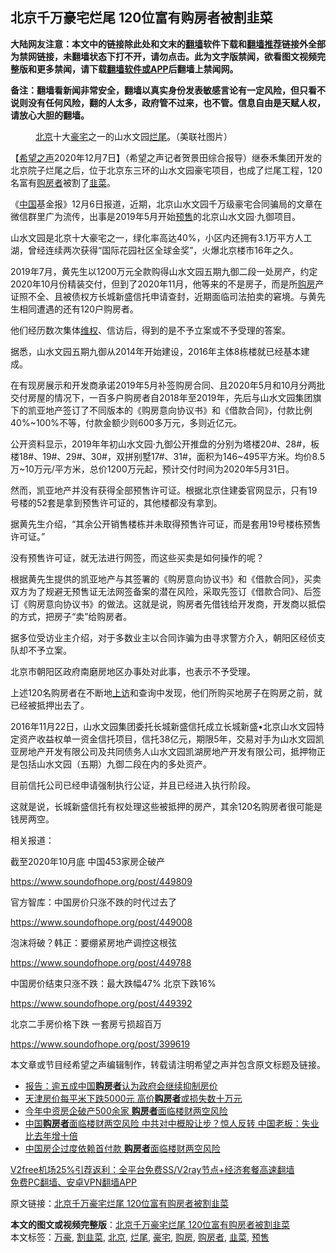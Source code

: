  <h2>北京千万豪宅烂尾 120位富有购房者被割韭菜</h2> <p class="notice"><b>大陆网友注意：本文中的链接除此处和文末的<a href="https://github.com/bannedbook/fanqiang" >翻墙</a>软件下载和<a href="https://github.com/killgcd/justmysocks/blob/master/README.md">翻墙推荐</a>链接外全部为禁网链接，未翻墙状态下打不开，请勿点击。此为文字版禁闻，欲看图文视频完整版和更多禁闻，请下载<a href="https://github.com/bannedbook/fanqiang">翻墙软件或APP</a>后翻墙上禁闻网。</p><p>备注：翻墙看新闻非常安全，翻墙以真实身份发表敏感言论有一定风险，但只看不说则没有任何风险，翻的人太多，政府管不过来，也不管。信息自由是天赋人权，请放心大胆的翻墙。</b></p>  <div class="entry"> <figure><figcaption><a href="https://www.bannedbook.org/bnews/tag/%e5%8c%97%e4%ba%ac/" class="st_tag internal_tag" rel="tag" title="标签 北京 下的日志">北京</a>十大<a href="https://www.bannedbook.org/bnews/tag/%e8%b1%aa%e5%ae%85/" class="st_tag internal_tag" rel="tag" title="标签 豪宅 下的日志">豪宅</a>之一的山水文园<a href="https://www.bannedbook.org/bnews/tag/%E7%83%82%E5%B0%BE/" class="st_tag internal_tag" rel="tag" title="标签 烂尾 下的日志">烂尾</a>。（美联社图片）</figcaption></figure> <p>【<span class='wp_keywordlink_affiliate'><a href="https://www.soundofhope.org" title="希望之声" target="_blank">希望之声</a></span>2020年12月7日】（希望之声记者贺景田综合报导）继泰禾集团开发的北京院子烂尾之后，位于北京东三环的山水文园豪宅项目，也成了烂尾工程，120名富有<a href="https://www.bannedbook.org/bnews/tag/%E8%B4%AD%E6%88%BF%E8%80%85/" class="st_tag internal_tag" rel="tag" title="标签 购房者 下的日志">购房者</a>被割了<a href="https://www.bannedbook.org/bnews/tag/%e9%9f%ad%e8%8f%9c/" class="st_tag internal_tag" rel="tag" title="标签 韭菜 下的日志">韭菜</a>。</p> <p>《<span class='wp_keywordlink_affiliate'><a href="https://www.bannedbook.org/" title="中国" target="_blank">中国</a></span>基金报》12月6日报道，近期，北京山水文园千万级豪宅合同骗局的文章在微信群里广为流传，出事是2019年5月开始<a href="https://www.bannedbook.org/bnews/tag/%E9%A2%84%E5%94%AE/" class="st_tag internal_tag" rel="tag" title="标签 预售 下的日志">预售</a>的北京山水文园·九御项目。</p> <p>山水文园是北京十大豪宅之一，绿化率高达40%，小区内还拥有3.1万平方人工湖，曾经连续两次获得“国际花园社区全球金奖”，火爆北京楼市16年之久。</p> <p>2019年7月，黄先生以1200万元全款购得山水文园五期九御二段一处房产，约定2020年10月份精装交付，但到了2020年11月，他等来的不是房子，而是所<a href="https://www.bannedbook.org/bnews/tag/%e8%b4%ad%e6%88%bf/" class="st_tag internal_tag" rel="tag" title="标签 购房 下的日志">购房</a>产证照不全、且被债权方长城新盛信托申请查封，近期面临司法拍卖的窘境。与黄先生相同遭遇的还有120户购房者。</p> <p>他们经历数次集体<span class='wp_keywordlink_affiliate'><a href="https://www.bannedbook.org/bnews/weiquan/" title="维权" target="_blank">维权</a></span>、信访后，得到的是不予立案或不予受理的答案。</p> <p>据悉，山水文园五期九御从2014年开始建设，2016年主体8栋楼就已经基本建成。</p> <p>在有现房展示和开发商承诺2019年5月补签购房合同、且2020年5月和10月分两批交付房屋的情况下，一百多户购房者自2018年至2019年，先后与山水文园集团旗下的凯亚地产签订了不同版本的《购房意向协议书》和《借款合同》，付款比例40%~100%不等，付款金额少则600多万元，多则近亿元。</p>  <p>公开资料显示，2019年年初山水文园·九御公开推盘的分别为塔楼20#、28#，板楼18#、19#、29#、30#，双拼别墅17#、31#，面积为146~495平方米。均价8.5万~10万元/平方米，总价1200万元起，预计交付时间为2020年5月31日。</p> <p>然而，凯亚地产并没有获得全部预售许可证。根据北京住建委官网显示，只有19号楼的52套是拿到预售许可证的，其他楼都没有拿到。</p> <p>据黄先生介绍，“其余公开销售楼栋并未取得预售许可证，而是套用19号楼栋预售许可证。”</p> <p>没有预售许可证，就无法进行网签，而这些买卖是如何操作的呢？</p> <p>根据黄先生提供的凯亚地产与其签署的《购房意向协议书》和《借款合同》，买卖双方为了规避无预售证无法网签备案的潜在风险，采取先签订《借款合同》、后签订《购房意向协议书》的做法。这就是说，购房者先借钱给开发商，开发商以抵偿的方式，把房子“卖”给购房者。</p> <p>据多位受访业主介绍，对于多数业主以合同诈骗为由寻求警方介入，朝阳区经侦支队却不予立案。</p> <p>北京市朝阳区政府南磨房地区办事处对此事，也表示不予受理。</p>  <p>上述120名购房者在不断地<span class='wp_keywordlink_affiliate'><a href="https://www.bannedbook.org/bnews/weiquan/" title="上访" target="_blank">上访</a></span>和查询中发现，他们所购买地房子在购房之前，就已经被抵押出去了。</p> <p>2016年11月22日，山水文园集团委托长城新盛信托成立长城新盛•北京山水文园特定资产收益权单一资金信托项目，信托38亿元，期限5年，交易对手为山水文园凯亚房地产开发有限公司及共同债务人山水文园凯湖房地产开发有限公司，抵押物正是包括山水文园（五期）九御二段在内的多处资产。</p> <p>目前信托公司已经申请强制执行公证，并且已经进入执行阶段。</p> <p>这就是说，长城新盛信托有权处理这些被抵押的房产，其余120名购房者很可能是钱房两空。</p> <p>相关报道：</p> <p>截至2020年10月底 中国453家房企破产</p> <p><a href="https://www.soundofhope.org/post/449809">https://www.soundofhope.org/post/449809</a></p>  <p>官方智库：中国房价只涨不跌的时代过去了</p> <p><a href="https://www.soundofhope.org/post/449008">https://www.soundofhope.org/post/449008</a></p> <p>泡沫将破？韩正：要绷紧房地产调控这根弦</p> <p><a href="https://www.soundofhope.org/post/449788">https://www.soundofhope.org/post/449788</a></p> <p>中国房价结束只涨不跌：最大跌幅47% 北京下跌16%</p> <p><a href="https://www.soundofhope.org/post/449392">https://www.soundofhope.org/post/449392</a></p> <p>北京二手房价格下跌 一套房亏损超百万</p>  <p><a href="https://www.soundofhope.org/post/399619">https://www.soundofhope.org/post/399619</a></p> <p>本文章或节目经希望之声编辑制作，转载请注明希望之声并包含原文标题及链接。</p> <ul class='op-related-articles' title='相关阅读'> <li><a href='https://www.bannedbook.org/bnews/baitai/20200929/1405261.html' target='_blank'>报告：逾五成中国<b>购房者</b>认为政府会继续抑制房价</a></li> <li><a href='https://www.bannedbook.org/bnews/comments/20200912/1394963.html' target='_blank'>天津房价每平米下跌5000元 高价<b>购房者</b>或损失数十万元</a></li> <li><a href='https://www.bannedbook.org/bnews/comments/20200905/1391224.html' target='_blank'>今年中资房企破产500余家 <b>购房者</b>面临楼财两空风险</a></li> <li><a href='https://www.bannedbook.org/bnews/topimagenews/20200827/1386771.html' target='_blank'>中国<b>购房者</b>面临楼财两空风险 中共对中概股让步？惊人反转 中国老板：失业比去年增十倍</a></li> <li><a href='https://www.bannedbook.org/bnews/comments/20200826/1385906.html' target='_blank'>中国房企过度依赖首付款 <b>购房者</b>面临楼财两空风险</a></li> </ul> <p class="texttj"> <a href="https://www.bannedbook.org/forum23/topic22702.html" target="_blank">V2free机场25%引荐返利：全平台免费SS/V2ray节点+经济套餐高速翻墙</a><br/> <a href="https://github.com/bannedbook/fanqiang/wiki/%E7%A6%81%E9%97%BB%E7%BD%91%E5%AE%89%E5%8D%93%E7%BF%BB%E5%A2%99%E6%96%B0%E9%97%BBAPP" target="_blank">免费PC翻墙、安卓VPN翻墙APP</a></p><p>原文链接：<a class="src_link"  href="https://www.soundofhope.org/post/451237" target="_blank">北京千万豪宅烂尾 120位富有购房者被割韭菜</a></p><a name='sharetosocial'></a>       <div><b>本文的图文或视频完整版</b>：<a href='https://www.bannedbook.org/bnews/comments/20201208/1443793.html'>北京千万豪宅烂尾 120位富有购房者被割韭菜</a></div>  </div><!--END ENTRY--> <div class="postfooter"> <div>本文标签：<a href="https://www.bannedbook.org/bnews/tag/%E4%B8%87%E8%B1%AA/" rel="tag">万豪</a>, <a href="https://www.bannedbook.org/bnews/tag/%E5%89%B2%E9%9F%AD%E8%8F%9C/" rel="tag">割韭菜</a>, <a href="https://www.bannedbook.org/bnews/tag/%e5%8c%97%e4%ba%ac/" rel="tag">北京</a>, <a href="https://www.bannedbook.org/bnews/tag/%E7%83%82%E5%B0%BE/" rel="tag">烂尾</a>, <a href="https://www.bannedbook.org/bnews/tag/%e8%b1%aa%e5%ae%85/" rel="tag">豪宅</a>, <a href="https://www.bannedbook.org/bnews/tag/%e8%b4%ad%e6%88%bf/" rel="tag">购房</a>, <a href="https://www.bannedbook.org/bnews/tag/%E8%B4%AD%E6%88%BF%E8%80%85/" rel="tag">购房者</a>, <a href="https://www.bannedbook.org/bnews/tag/%e9%9f%ad%e8%8f%9c/" rel="tag">韭菜</a>, <a href="https://www.bannedbook.org/bnews/tag/%E9%A2%84%E5%94%AE/" rel="tag">预售</a></div>  </div><!--END POSTFOOTER--> 